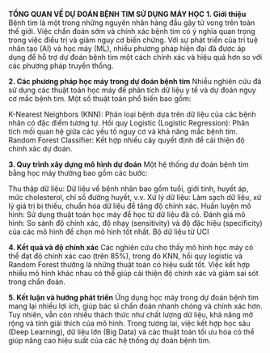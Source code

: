 **TỔNG QUAN VỀ DỰ ĐOÁN BỆNH TIM SỬ DỤNG MÁY HỌC**
**1. Giới thiệu**
Bệnh tim là một trong những nguyên nhân hàng đầu gây tử vong trên toàn thế giới. Việc chẩn đoán sớm và chính xác bệnh tim có ý nghĩa quan trọng trong việc điều trị và giảm nguy cơ biến chứng. Với sự phát triển của trí tuệ nhân tạo (AI) và học máy (ML), nhiều phương pháp hiện đại đã được áp dụng để hỗ trợ dự đoán bệnh tim một cách chính xác và hiệu quả hơn so với các phương pháp truyền thống.

**2. Các phương pháp học máy trong dự đoán bệnh tim**
Nhiều nghiên cứu đã sử dụng các thuật toán học máy để phân tích dữ liệu y tế và dự đoán nguy cơ mắc bệnh tim. Một số thuật toán phổ biến bao gồm:

K-Nearest Neighbors (KNN): Phân loại bệnh dựa trên dữ liệu của các bệnh nhân có đặc điểm tương tự.
Hồi quy Logistic (Logistic Regression): Phân tích mối quan hệ giữa các yếu tố nguy cơ và khả năng mắc bệnh tim.
Random Forest Classifier: Kết hợp nhiều cây quyết định để cải thiện độ chính xác dự đoán.

**3. Quy trình xây dựng mô hình dự đoán**
Một hệ thống dự đoán bệnh tim bằng học máy thường bao gồm các bước:

Thu thập dữ liệu: Dữ liệu về bệnh nhân bao gồm tuổi, giới tính, huyết áp, mức cholesterol, chỉ số đường huyết, v.v.
Xử lý dữ liệu: Làm sạch dữ liệu, xử lý giá trị bị thiếu, chuẩn hóa dữ liệu để tăng độ chính xác.
Huấn luyện mô hình: Sử dụng thuật toán học máy để học từ dữ liệu đã có.
Đánh giá mô hình: So sánh độ chính xác, độ nhạy (sensitivity) và độ đặc hiệu (specificity) của các mô hình để chọn mô hình tốt nhất.
Bộ dữ liệu từ UCI

**4. Kết quả và độ chính xác**
Các nghiên cứu cho thấy mô hình học máy có thể đạt độ chính xác cao (trên 85%), trong đó KNN, hồi quy logistic và Random Forest thường là những thuật toán có hiệu suất tốt. Việc kết hợp nhiều mô hình khác nhau có thể giúp cải thiện độ chính xác và giảm sai sót trong chẩn đoán.

**5. Kết luận và hướng phát triển**
Ứng dụng học máy trong dự đoán bệnh tim mang lại nhiều lợi ích, giúp bác sĩ chẩn đoán nhanh chóng và chính xác hơn. Tuy nhiên, vẫn còn nhiều thách thức như chất lượng dữ liệu, khả năng mở rộng và tính giải thích của mô hình. Trong tương lai, việc kết hợp học sâu (Deep Learning), dữ liệu lớn (Big Data) và các thuật toán tối ưu hóa có thể giúp nâng cao hiệu suất của các hệ thống dự đoán bệnh tim.
